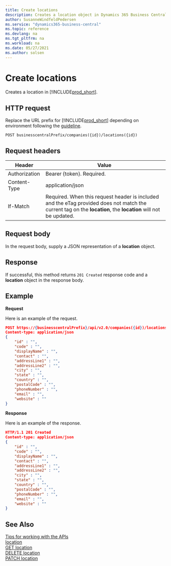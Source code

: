 ```yaml
---
title: Create locations
description: Creates a location object in Dynamics 365 Business Central.
author: SusanneWindfeldPedersen
ms.service: "dynamics365-business-central"
ms.topic: reference
ms.devlang: na
ms.tgt_pltfrm: na
ms.workload: na
ms.date: 05/27/2021
ms.author: solsen
---
```


<!-- NOTE: This article is an auto-generated stub from the metadata file. -->
<!-- The sections marked with an EDIT_IS_REQUIRED require manual editing. -->
# Create locations

Creates a location in [!INCLUDE[prod_short](../../../includes/prod_short.md)].

## HTTP request

Replace the URL prefix for [!INCLUDE[prod_short](../../../includes/prod_short.md)] depending on environment following the [guideline](../../v2.0/endpoints-apis-for-dynamics.md).
<!-- START>EDIT_IS_REQUIRED. There URL for accessing the endpoint might be different or there might be more than one -->
```
POST businesscentralPrefix/companies({id})/locations({id})
```
<!-- END>EDIT_IS_REQUIRED -->
## Request headers

|Header|Value|
|------|-----|
|Authorization  |Bearer {token}. Required. |
|Content-Type  |application/json|
|If-Match      |Required. When this request header is included and the eTag provided does not match the current tag on the **location**, the **location** will not be updated. |

## Request body

In the request body, supply a JSON representation of a **location** object.

## Response

If successful, this method returns ```201 Created``` response code and a **location** object in the response body.


## Example

**Request**

Here is an example of the request.
<!-- START>EDIT_IS_REQUIRED. There URL for accessing the endpoint might be different. Fill in the property values -->
```json
POST https://{businesscentralPrefix}/api/v2.0/companies({id})/locations({id})
Content-type: application/json
{
    "id" : "",
    "code" : "",
    "displayName" : "",
    "contact" : "",
    "addressLine1" : "",
    "addressLine2" : "",
    "city" : "",
    "state" : "",
    "country" : "",
    "postalCode" : "",
    "phoneNumber" : "",
    "email" : "",
    "website" : ""
}
```
<!-- END>EDIT_IS_REQUIRED -->
**Response**

Here is an example of the response.
<!-- START>EDIT_IS_REQUIRED. Fill in values for properties -->
```json
HTTP/1.1 201 Created
Content-type: application/json
{
    "id" : "",
    "code" : "",
    "displayName" : "",
    "contact" : "",
    "addressLine1" : "",
    "addressLine2" : "",
    "city" : "",
    "state" : "",
    "country" : "",
    "postalCode" : "",
    "phoneNumber" : "",
    "email" : "",
    "website" : ""
}
```
<!-- END>EDIT_IS_REQUIRED -->
## See Also

[Tips for working with the APIs](/dynamics365/business-central/dev-itpro/developer/devenv-connect-apps-tips)  
[location](../resources/dynamics_location.md)  
[GET location](dynamics_location_get.md)  
[DELETE location](dynamics_location_delete.md)  
[PATCH location](dynamics_location_update.md)  
